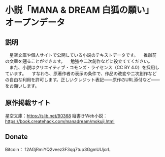 # 小説「MANA & DREAM 白狐の願い」オープンデータ
## 説明
　星空文庫や個人サイトで公開している小説のテキストデータです。
　推敲前の文章を遡ることができます。
　勉強や二次創作などに役立ててください。
　また、小説はクリエイティブ・コモンズ・ライセンス（CC BY 4.0）を採用しています。
　すなわち、原著作者の表示の条件で、作品の改変や二次創作などの自由な利用を許可します。正しいクレジット表記——原作のURL添付など——をお願いします。

## 原作掲載サイト
星空文庫：https://slib.net/90368
縦書きWeb小説：https://book.createhack.com/manadream/mokuji.html

## Donate
Bitcoin： 12AGjRmiYQ2veez3F3qq7tup3GgmUUjcrL
